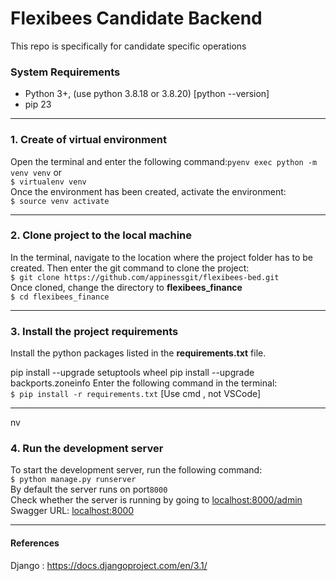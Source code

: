 # Flexibees Candidate Backend

This repo is specifically for candidate specific operations 

### System Requirements
- Python 3+, (use python 3.8.18 or 3.8.20)   [python --version]
- pip 23
------------
### 1. Create of virtual environment
Open the terminal and enter the following command:`pyenv exec python -m venv venv` or  <br />`$ virtualenv venv`<br />
Once the environment has been created, activate the environment:<br />`$ source venv activate`

------------
### 2. Clone project to the local machine
In the terminal, navigate to the location where the project folder has to be created. Then enter the git command to clone the project:<br />`$ git clone https://github.com/appinessgit/flexibees-bed.git` <br />
Once cloned, change the directory to **flexibees_finance**<br /> `$ cd flexibees_finance`

------------
### 3. Install the project requirements
Install the python packages listed in the **requirements.txt** file.

pip install --upgrade setuptools wheel
pip install --upgrade backports.zoneinfo
Enter the following command in the terminal:<br />`$ pip install -r requirements.txt`   [Use cmd , not VSCode]

------------
nv
### 4. Run the development server
To start the development server, run the following command:<br />`$ python manage.py runserver` <br />
By default the server runs on port`8000`<br />
Check whether the server is running by going to [localhost:8000/admin](localhost:8000/admin "localhost:8000/admin") <br />
Swagger URL: [localhost:8000](localhost:8000 "localhost:8000")

------------
#### References
Django : https://docs.djangoproject.com/en/3.1/
